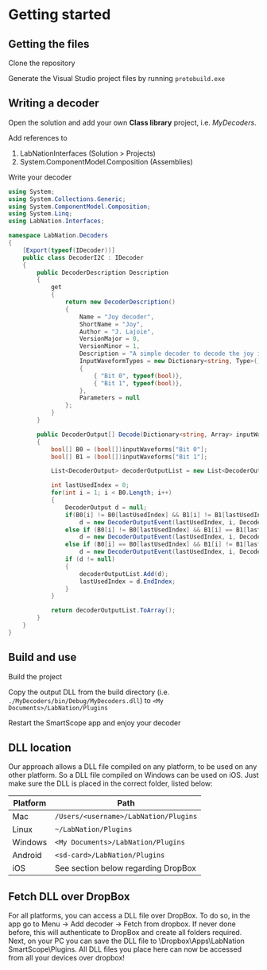 # Getting started

## Getting the files

Clone the repository

Generate the Visual Studio project files by running ```protobuild.exe```

## Writing a decoder

Open the solution and add your own **Class library** project, i.e. *MyDecoders*.

Add references to

1. LabNationInterfaces (Solution > Projects)
2. System.ComponentModel.Composition (Assemblies)

Write your decoder

```csharp
using System;
using System.Collections.Generic;
using System.ComponentModel.Composition;
using System.Linq;
using LabNation.Interfaces;

namespace LabNation.Decoders
{
    [Export(typeof(IDecoder))]
    public class DecoderI2C : IDecoder
    {
        public DecoderDescription Description
        {
            get
            {
                return new DecoderDescription()
                {
                    Name = "Joy decoder",
                    ShortName = "Joy",
                    Author = "J. Lajoie",
                    VersionMajor = 0,
                    VersionMinor = 1,
                    Description = "A simple decoder to decode the joy in bits",
                    InputWaveformTypes = new Dictionary<string, Type>() 
                    {
                        { "Bit 0", typeof(bool)},
                        { "Bit 1", typeof(bool)},
                    },
                    Parameters = null
                };
            }
        }

        public DecoderOutput[] Decode(Dictionary<string, Array> inputWaveforms, Dictionary<string, object> parameters, double samplePeriod)
        {
            bool[] B0 = (bool[])inputWaveforms["Bit 0"];
            bool[] B1 = (bool[])inputWaveforms["Bit 1"];

            List<DecoderOutput> decoderOutputList = new List<DecoderOutput>();

            int lastUsedIndex = 0;
            for(int i = 1; i < B0.Length; i++)
            {
                DecoderOutput d = null;
                if(B0[i] != B0[lastUsedIndex] && B1[i] != B1[lastUsedIndex]) 
                    d = new DecoderOutputEvent(lastUsedIndex, i, DecoderOutputColor.Blue, "Both changed!");
                else if (B0[i] != B0[lastUsedIndex] && B1[i] == B1[lastUsedIndex])
                    d = new DecoderOutputEvent(lastUsedIndex, i, DecoderOutputColor.Yellow, "B0 changed!");
                else if (B0[i] == B0[lastUsedIndex] && B1[i] != B1[lastUsedIndex])
                    d = new DecoderOutputEvent(lastUsedIndex, i, DecoderOutputColor.Red, "B1 changed!");
                if (d != null)
                {
                    decoderOutputList.Add(d);
                    lastUsedIndex = d.EndIndex;
                }
            }

            return decoderOutputList.ToArray();
        }
    }
}
```

## Build and use

Build the project

Copy the output DLL from the build directory (i.e. ```./MyDecoders/bin/Debug/MyDecoders.dll```) to ```<My Documents>/LabNation/Plugins```

Restart the SmartScope app and enjoy your decoder

## DLL location
Our approach allows a DLL file compiled on any platform, to be used on any other platform. So a DLL file compiled on Windows can be used on iOS. Just make sure the DLL is placed in the correct folder, listed below:

| Platform        | Path          | 
| ------------- | ------------- |
| Mac           | ```/Users/<username>/LabNation/Plugins``` |
| Linux         | ```~/LabNation/Plugins```                 |
| Windows       | ```<My Documents>/LabNation/Plugins```    |
| Android       | ```<sd-card>/LabNation/Plugins```         |
| iOS           | See section below regarding DropBox       |

## Fetch DLL over DropBox
For all platforms, you can access a DLL file over DropBox. To do so, in the app go to Menu -> Add decoder -> Fetch from dropbox. If never done before, this will authenticate to DropBox and create all folders required. Next, on your PC you can save the DLL file to \Dropbox\Apps\LabNation SmartScope\Plugins. All DLL files you place here can now be accessed from all your devices over dropbox!

